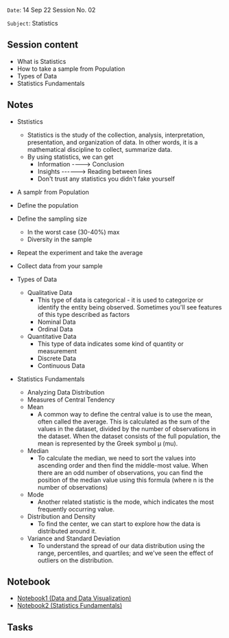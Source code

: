`Date`: 14 Sep 22 Session No. 02

`Subject`: Statistics 

## Session content
- What is Statistics
- How to take a sample from Population
- Types of Data
- Statistics Fundamentals

## Notes
- Ststistics
  - Statistics is the study of the collection, analysis, interpretation, presentation, and organization of data. In other words, it is a mathematical discipline to collect, summarize data.
  - By using statistics, we can get
    - Information ----> Conclusion
    - Insights  ------> Reading between lines
    - Don't trust any statistics you didn't fake yourself
    
- A samplr from Population
 - Define the population
 - Define the sampling size
   - In the worst case (30-40%) max
   - Diversity in the sample
 - Repeat the experiment and take the average
 - Collect data from your sample
 
- Types of Data
  - Qualitative Data
    - This type of data is categorical - it is used to categorize or identify the entity being observed. Sometimes you'll see features of this type described as factors
    - Nominal Data
    - Ordinal Data
  - Quantitative Data 
    - This type of data indicates some kind of quantity or measurement
    - Discrete Data
    - Continuous Data
    
- Statistics Fundamentals   
  - Analyzing Data Distribution
  - Measures of Central Tendency
  - Mean
    - A common way to define the central value is to use the mean, often called the average. This is calculated as the sum of the values in the dataset, divided by the number of observations in the dataset. When the dataset consists of the full population, the mean is represented by the Greek symbol μ (mu).
  - Median
    - To calculate the median, we need to sort the values into ascending order and then find the middle-most value. When there are an odd number of observations, you can find the position of the median value using this formula (where n is the number of observations)
  - Mode
    - Another related statistic is the mode, which indicates the most frequently occurring value.
  - Distribution and Density
    - To find the center, we can start to explore how the data is distributed around it.     
  - Variance and Standard Deviation
    - To understand the spread of our data distribution using the range, percentiles, and quartiles; and we've seen the effect of outliers on the distribution.

## Notebook
- [Notebook1 (Data and Data Visualization)](https://github.com/AhmedUZaki/Basic-Mathematics-for-Machine-Learning/blob/master/Statistics%20and%20Probability%20by%20Hiren/04-01-Data%20and%20Visualization.ipynb)
- [Notebook2 (Statistics Fundamentals)](https://github.com/AhmedUZaki/Basic-Mathematics-for-Machine-Learning/blob/master/Statistics%20and%20Probability%20by%20Hiren/04-02-Statistics%20Fundamentals.ipynb)

## Tasks
    